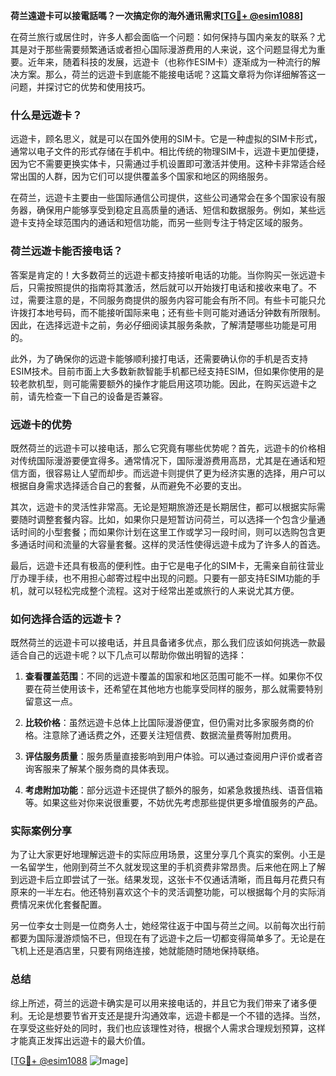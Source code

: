 **荷兰遠遊卡可以接電話嗎？一次搞定你的海外通讯需求[[TG💪+ @esim1088](https://t.me/s/esim1088)]**

在荷兰旅行或居住时，许多人都会面临一个问题：如何保持与国内亲友的联系？尤其是对于那些需要频繁通话或者担心国际漫游费用的人来说，这个问题显得尤为重要。近年来，随着科技的发展，远遊卡（也称作ESIM卡）逐渐成为一种流行的解决方案。那么，荷兰的远遊卡到底能不能接电话呢？这篇文章将为你详细解答这一问题，并探讨它的优势和使用技巧。

### 什么是远遊卡？

远遊卡，顾名思义，就是可以在国外使用的SIM卡。它是一种虚拟的SIM卡形式，通常以电子文件的形式存储在手机中。相比传统的物理SIM卡，远遊卡更加便捷，因为它不需要更换实体卡，只需通过手机设置即可激活并使用。这种卡非常适合经常出国的人群，因为它们可以提供覆盖多个国家和地区的网络服务。

在荷兰，远遊卡主要由一些国际通信公司提供，这些公司通常会在多个国家设有服务器，确保用户能够享受到稳定且高质量的通话、短信和数据服务。例如，某些远遊卡支持全球范围内的通话和短信功能，而另一些则专注于特定区域的服务。

### 荷兰远遊卡能否接电话？

答案是肯定的！大多数荷兰的远遊卡都支持接听电话的功能。当你购买一张远遊卡后，只需按照提供的指南将其激活，然后就可以开始拨打电话和接收来电了。不过，需要注意的是，不同服务商提供的服务内容可能会有所不同。有些卡可能只允许拨打本地号码，而不能接听国际来电；还有些卡则可能对通话分钟数有所限制。因此，在选择远遊卡之前，务必仔细阅读其服务条款，了解清楚哪些功能是可用的。

此外，为了确保你的远遊卡能够顺利接打电话，还需要确认你的手机是否支持ESIM技术。目前市面上大多数新款智能手机都已经支持ESIM，但如果你使用的是较老款机型，则可能需要额外的操作才能启用这项功能。因此，在购买远遊卡之前，请先检查一下自己的设备是否兼容。

### 远遊卡的优势

既然荷兰的远遊卡可以接电话，那么它究竟有哪些优势呢？首先，远遊卡的价格相对传统国际漫游要便宜得多。通常情况下，国际漫游费用高昂，尤其是在通话和短信方面，很容易让人望而却步。而远遊卡则提供了更为经济实惠的选择，用户可以根据自身需求选择适合自己的套餐，从而避免不必要的支出。

其次，远遊卡的灵活性非常高。无论是短期旅游还是长期居住，都可以根据实际需要随时调整套餐内容。比如，如果你只是短暂访问荷兰，可以选择一个包含少量通话时间的小型套餐；而如果你计划在这里工作或学习一段时间，则可以选购包含更多通话时间和流量的大容量套餐。这样的灵活性使得远遊卡成为了许多人的首选。

最后，远遊卡还具有极高的便利性。由于它是电子化的SIM卡，无需亲自前往营业厅办理手续，也不用担心邮寄过程中出现的问题。只要有一部支持ESIM功能的手机，就可以轻松完成整个流程。这对于经常出差或旅行的人来说尤其方便。

### 如何选择合适的远遊卡？

既然荷兰的远遊卡可以接电话，并且具备诸多优点，那么我们应该如何挑选一款最适合自己的远遊卡呢？以下几点可以帮助你做出明智的选择：

1. **查看覆盖范围**：不同的远遊卡覆盖的国家和地区范围可能不一样。如果你不仅要在荷兰使用该卡，还希望在其他地方也能享受同样的服务，那么就需要特别留意这一点。
   
2. **比较价格**：虽然远遊卡总体上比国际漫游便宜，但仍需对比多家服务商的价格。注意除了通话费之外，还要关注短信费、数据流量费等附加费用。

3. **评估服务质量**：服务质量直接影响到用户体验。可以通过查阅用户评价或者咨询客服来了解某个服务商的具体表现。

4. **考虑附加功能**：部分远遊卡还提供了额外的服务，如紧急救援热线、语音信箱等。如果这些对你来说很重要，不妨优先考虑那些提供更多增值服务的产品。

### 实际案例分享

为了让大家更好地理解远遊卡的实际应用场景，这里分享几个真实的案例。小王是一名留学生，他刚到荷兰不久就发现这里的手机资费非常昂贵。后来他在网上了解到远遊卡后立即尝试了一张。结果发现，这张卡不仅通话清晰，而且每月花费只有原来的一半左右。他还特别喜欢这个卡的灵活调整功能，可以根据每个月的实际消费情况来优化套餐配置。

另一位李女士则是一位商务人士，她经常往返于中国与荷兰之间。以前每次出行前都要为国际漫游烦恼不已，但现在有了远遊卡之后一切都变得简单多了。无论是在飞机上还是酒店里，只要有网络连接，她就能随时随地保持联络。

### 总结

综上所述，荷兰的远遊卡确实是可以用来接电话的，并且它为我们带来了诸多便利。无论是想要节省开支还是提升沟通效率，远遊卡都是一个不错的选择。当然，在享受这些好处的同时，我们也应该理性对待，根据个人需求合理规划预算，这样才能真正发挥出远遊卡的最大价值。

[[TG💪+ @esim1088](https://t.me/s/esim1088) ![Image](https://i.postimg.cc/4NQfJmqS/Snipaste-2025-05-13-00-14-12.png)]